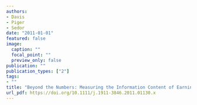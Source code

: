 ```yaml
---
authors:
- Davis
- Piger
- Sedor
date: "2011-01-01"
featured: false
image:
  caption: ""
  focal_point: ""
  preview_only: false
publication: ""
publication_types: ["2"]
tags:
- ""
title: "Beyond the Numbers: Measuring the Information Content of Earnings Press Release Language"
url_pdf: https://doi.org/10.1111/j.1911-3846.2011.01130.x
---
```

